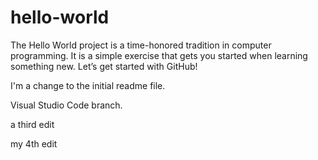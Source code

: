 # hello-world
The Hello World project is a time-honored tradition in computer programming. It is a simple exercise that gets you started when learning something new. Let’s get started with GitHub!

I'm a change to the initial readme file.

Visual Studio Code branch.

a third edit

my 4th edit
